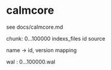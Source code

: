 # calmcore

see docs/calmcore.md

chunk:
    0...100000
        indexs_files
        id source

name -> id, version  mapping

wal :
    0...100000.wal
